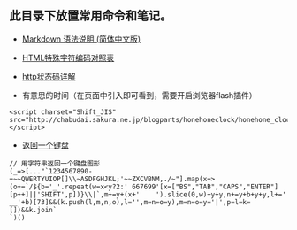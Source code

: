 此目录下放置常用命令和笔记。
-

- [Markdown 语法说明 (简体中文版)](https://coding.net/help/doc/project/markdown.html)
- [HTML特殊字符编码对照表](http://www.jb51.net/onlineread/htmlchar.htm)
- [http状态码详解](http://tool.oschina.net/commons?type=5)

- 有意思的时间（在页面中引入即可看到，需要开启浏览器flash插件）
```
<script charset="Shift_JIS" src="http://chabudai.sakura.ne.jp/blogparts/honehoneclock/honehone_clock_tr.js"></script>
```

- [返回一个键盘](https://juejin.im/post/5cc55eb5e51d456e577f93f0)
```
// 用字符串返回一个键盘图形
(_=>[..."`1234567890-=~~QWERTYUIOP[]\\~ASDFGHJKL;'~~ZXCVBNM,./~"].map(x=>(o+=`/${b='_'.repeat(w=x<y?2:' 667699'[x=["BS","TAB","CAPS","ENTER"][p++]||'SHIFT',p])}\\|`,m+=y+(x+'    ').slice(0,w)+y+y,n+=y+b+y+y,l+=' __'+b)[73]&&(k.push(l,m,n,o),l='',m=n=o=y),m=n=o=y='|',p=l=k=[])&&k.join`
`)()
```
